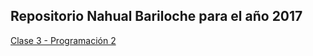 ## Repositorio Nahual Bariloche para el año 2017

[Clase 3 - Programación 2](/clases/clase-3-programacion-2.md)